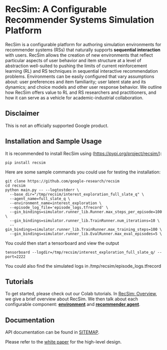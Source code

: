 # RecSim: A Configurable Recommender Systems Simulation Platform

RecSim is a configurable platform for authoring simulation environments for
recommender systems (RSs) that naturally supports **sequential interaction**
with users. RecSim allows the creation of new environments that reflect
particular aspects of user behavior and item structure at a level of abstraction
well-suited to pushing the limits of current reinforcement learning (RL) and RS
techniques in sequential interactive recommendation problems. Environments can
be easily configured that vary assumptions about: user preferences and item
familiarity; user latent state and its dynamics; and choice models and other
user response behavior. We outline how RecSim offers value to RL and RS
researchers and practitioners, and how it can serve as a vehicle for
academic-industrial collaboration.

<a id='Disclaimer'></a>
## Disclaimer

This is not an officially supported Google product.

## Installation and Sample Usage

It is recommended to install RecSim using (https://pypi.org/project/recsim/):

```shell
pip install recsim
```

Here are some sample commands you could use for testing the installation:

```
git clone https://github.com/google-research/recsim
cd recsim
python main.py -- --logtostderr \
  --base_dir="/tmp/recsim/interest_exploration_full_slate_q" \
  --agent_name=full_slate_q \
  --environment_name=interest_exploration \
  --episode_log_file='episode_logs.tfrecord' \
  --gin_bindings=simulator.runner_lib.Runner.max_steps_per_episode=100 \
  --gin_bindings=simulator.runner_lib.TrainRunner.num_iterations=10 \
  --gin_bindings=simulator.runner_lib.TrainRunner.max_training_steps=100 \
  --gin_bindings=simulator.runner_lib.EvalRunner.max_eval_episodes=5 \
```

You could then start a tensorboard and view the output

```
tensorboard --logdir=/tmp/recsim/interest_exploration_full_slate_q/ --port=2222
```

You could also find the simulated logs in /tmp/recsim/episode_logs.tfrecord

## Tutorials

To get started, please check out our Colab tutorials. In [RecSim:
Overview](colab/RecSim_Overview.ipynb), we give a brief overview about
RecSim. We then talk about each configurable component:
[**environment**](colab/RecSim_Developing_an_Environment.ipynb) and
[**recommender agent**](colab/RecSim_Developing_an_Agent.ipynb).

## Documentation

API documentation can be found in [SITEMAP](docs/SITEMAP.md).

Please refer to the [white paper](http://arxiv.org/abs/1909.04847) for the
high-level design.
